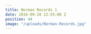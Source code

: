 ```yaml
---
title: Norman Records 1
date: 2016-09-28 22:55:00 Z
position: 44
image: "/uploads/Norman-Records.jpg"
---
```


